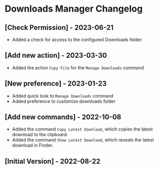 # Downloads Manager Changelog

## [Check Permission] - 2023-06-21

- Added a check for access to the configured Downloads folder

## [Add new action] - 2023-03-30

- Added the action `Copy File` for the `Manage Downloads` command

## [New preference] - 2023-01-23

- Added quick look to `Manage Downloads` command
- Added preference to customize downloads folder

## [Add new commands] - 2022-10-08

- Added the command `Copy Latest Download`, which copies the latest download to the clipboard.
- Added the command `Show Latest Download`, which reveals the latest download in Finder.

## [Initial Version] - 2022-08-22
